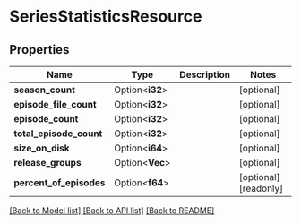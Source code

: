 # SeriesStatisticsResource

## Properties

Name | Type | Description | Notes
------------ | ------------- | ------------- | -------------
**season_count** | Option<**i32**> |  | [optional]
**episode_file_count** | Option<**i32**> |  | [optional]
**episode_count** | Option<**i32**> |  | [optional]
**total_episode_count** | Option<**i32**> |  | [optional]
**size_on_disk** | Option<**i64**> |  | [optional]
**release_groups** | Option<**Vec<String>**> |  | [optional]
**percent_of_episodes** | Option<**f64**> |  | [optional][readonly]

[[Back to Model list]](../README.md#documentation-for-models) [[Back to API list]](../README.md#documentation-for-api-endpoints) [[Back to README]](../README.md)


